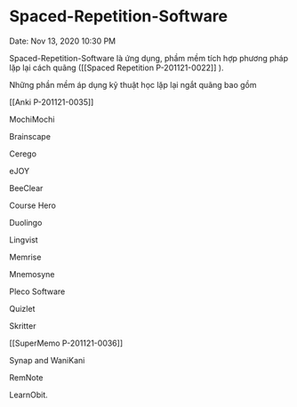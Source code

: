 # Spaced-Repetition-Software

Date: Nov 13, 2020 10:30 PM

Spaced-Repetition-Software là ứng dụng, phầm mềm tích hợp phương pháp lặp lại cách quãng ([[Spaced Repetition P-201121-0022]] ). 

Những phần mềm áp dụng kỹ thuật học lặp lại ngắt quãng bao gồm 

[[Anki P-201121-0035]]

MochiMochi

Brainscape

Cerego

eJOY

BeeClear

Course Hero

Duolingo

Lingvist

Memrise

Mnemosyne

Pleco Software

Quizlet

Skritter

[[SuperMemo P-201121-0036]] 

Synap and WaniKani

RemNote

LearnObit.
